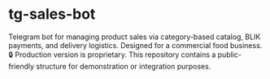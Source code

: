 # tg-sales-bot
Telegram bot for managing product sales via category-based catalog, BLIK payments, and delivery logistics. Designed for a commercial food business. 🔒 Production version is proprietary. This repository contains a public-friendly structure for demonstration or integration purposes.
